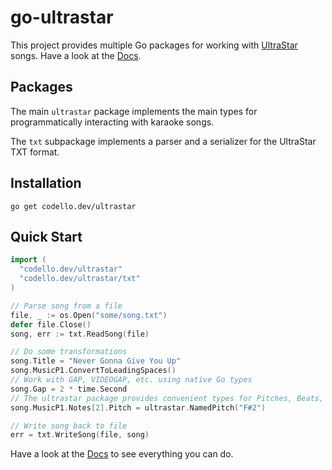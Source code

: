 # go-ultrastar

This project provides multiple Go packages for working with [UltraStar](https://usdx.eu) songs. Have a look at the [Docs](https://pkg.go.dev/github.com/Karaoke-Manager/go-ultrastar).

## Packages

The main `ultrastar` package implements the main types for programmatically interacting with karaoke songs.

The `txt` subpackage implements a parser and a serializer for the UltraStar TXT format.

## Installation

```shell
go get codello.dev/ultrastar
```

## Quick Start

```go
import (
  "codello.dev/ultrastar"
  "codello.dev/ultrastar/txt"
)

// Parse song from a file
file, _ := os.Open("some/song.txt")
defer file.Close()
song, err := txt.ReadSong(file)

// Do some transformations
song.Title = "Never Gonna Give You Up"
song.MusicP1.ConvertToLeadingSpaces()
// Work with GAP, VIDEOGAP, etc. using native Go types
song.Gap = 2 * time.Second
// The ultrastar package provides convenient types for Pitches, Beats, BPM, ...
song.MusicP1.Notes[2].Pitch = ultrastar.NamedPitch("F#2")

// Write song back to file
err = txt.WriteSong(file, song)
```

Have a look at the [Docs](https://pkg.go.dev/codello.dev/ultrastar) to see everything you can do.